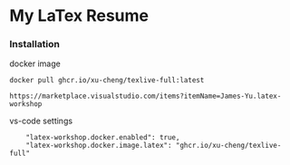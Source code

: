 # My LaTex Resume

### Installation

docker image

```
docker pull ghcr.io/xu-cheng/texlive-full:latest
```

```
https://marketplace.visualstudio.com/items?itemName=James-Yu.latex-workshop
```

vs-code settings

```
    "latex-workshop.docker.enabled": true,
    "latex-workshop.docker.image.latex": "ghcr.io/xu-cheng/texlive-full"
```

